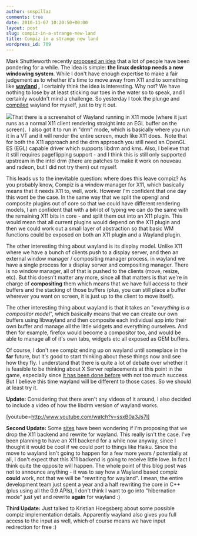 ```yaml
---
author: smspillaz
comments: true
date: 2010-11-07 10:20:50+00:00
layout: post
slug: compiz-in-a-strange-new-land
title: Compiz in a strange new land
wordpress_id: 709
---
```


Mark Shuttleworth recently [proposed an idea](http://www.markshuttleworth.com/) that a lot of people have been pondering for a while. The idea is simple: **the linux desktop needs a new windowing system**. While I don't have enough expertise to make a fair judgement as to whether it's time to move away from X11 and to something like **[wayland](http://wayland.freedesktop.org) ,** I certainly think the idea is interesting. Why not? We have nothing to lose by at least sticking our toes in the water so to speak, and I certainly wouldn't mind a challenge. So yesterday I took the plunge and [compiled](http://grep.tw/blog/?p=1061) wayland for myself, just to try it out.

[![](http://smspillaz.files.wordpress.com/2010/11/wayland.png?w=300)](http://smspillaz.files.wordpress.com/2010/11/wayland.png)That there is a screenshot of Wayland running in X11 mode (where it just runs as a normal X11 client rendering straight into an EGL buffer on the screen).  I also got it to run in "drm" mode, which is basically where you run it in a VT and it will render the entire screen, much like X11 does.  Note that for both the X11 approach and the drm approach you still need an OpenGL ES (EGL) capable driver which supports libdrm and kms. Also, I believe that it still requires pageflipping support - and I think this is still only supported upstream in the intel drm (there are patches to make it work on nouveau and radeon, but I did not try them) out myself.

This leads us to the inevitable question: where does this leave compiz? As you probably know, Compiz is a window manager for X11, which basically means that it needs X11 to, well, work. However I'm confident that one day this wont be the case. In the same way that we split the opengl and composite plugins out of core so that we could have different rendering models, I am confident that with a <del>bit </del> lot of typing we can do the same with the remaining X11 bits in core - and split them out into an X11 plugin. This would mean that all current plugins would depend on the X11 plugin and then we could work out a small layer of abstraction so that basic WM functions could be exposed on both an X11 plugin and a Wayland plugin.

The other interesting thing about wayland is its display model. Unlike X11 where we have a bunch of clients push to a display server, and then an external window manager / compositing manager process, in wayland we have a single process for a display server and compositing manager. There is no window manager, all of that is pushed to the clients (move, resize, etc). But this doesn't matter any more, since all that matters is that we're in charge of **compositing** them which means that we have full access to their buffers and the stacking of those buffers (plus, you can still place a buffer wherever you want on screen, it is just up to the client to move itself).

The other interesting thing about wayland is that it takes an "_everything is a compositor model_", which basically means that we can create our own buffers using libwayland and then composite each individual app into their own buffer and manage all the little widgets and everything ourselves. And then for example, firefox would become a compositor too, and would be able to manage all of it's own tabs, widgets etc all exposed as GEM buffers.

Of course, I don't see compiz ending up on wayland until someplace in the **far** future, but it's good to start thinking about these things now and see how they fly. I understand that there is quite a lot of debate over whether it is feasible to be thinking about X Server replacements at this point in the game, especially since [it has been done before](http://www.directfb.org/) with not too much success. But I believe this time wayland will be different to those cases. So we should at least try it.

**Update:** Considering that there aren't any videos of it around, I also decided to include a video of how the libdrm version of wayland works.

[youtube=http://www.youtube.com/watch?v=ssxB0a3Js7I]

**Second Update:** Some [sites](http://ostatic.com/blog/compiz-to-be-rewritten-for-ubuntu-wayland) have been wondering if I'm proposing that we drop the X11 backend and rewrite for wayland. This really isn't the case. I've been planning to have an X11 backend for a while now anyway, since I thought it would be cool if we could port to things like Haiku. Since the move to wayland isn't going to happen for a few more years / potentially at all, I don't expect that this X11 backend is going to receive little love. In fact I think quite the opposite will happen. The whole point of this blog post was not to announce anything - it was to say how a Wayland based compiz **could** work, not that we will be "rewriting for wayland". I mean, the entire development team just spent a year and a half rewriting the core in C++ (plus using all the 0.9 APIs), I don't think I want to go into "hibernation mode" just yet and rewrite **again** for wayland :)

**Third Update:** Just talked to Kristian Hoegsberg about some possible compiz implementation details. Apparently wayland also gives you full access to the input as well, which of course means we have input redirection for free :)
